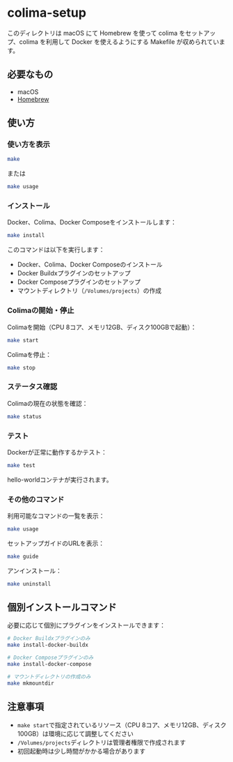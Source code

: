 # colima-setup

このディレクトリは macOS にて Homebrew を使って colima をセットアップ、colima を利用して Docker を使えるようにする Makefile が収められています。

## 必要なもの

- macOS
- [Homebrew](https://brew.sh/)

## 使い方

### 使い方を表示

```bash
make
```

または

```bash
make usage
```

### インストール

Docker、Colima、Docker Composeをインストールします：

```bash
make install
```

このコマンドは以下を実行します：
- Docker、Colima、Docker Composeのインストール
- Docker Buildxプラグインのセットアップ
- Docker Composeプラグインのセットアップ
- マウントディレクトリ（`/Volumes/projects`）の作成

### Colimaの開始・停止

Colimaを開始（CPU 8コア、メモリ12GB、ディスク100GBで起動）：

```bash
make start
```

Colimaを停止：

```bash
make stop
```

### ステータス確認

Colimaの現在の状態を確認：

```bash
make status
```

### テスト

Dockerが正常に動作するかテスト：

```bash
make test
```

hello-worldコンテナが実行されます。

### その他のコマンド

利用可能なコマンドの一覧を表示：

```bash
make usage
```

セットアップガイドのURLを表示：

```bash
make guide
```

アンインストール：

```bash
make uninstall
```

## 個別インストールコマンド

必要に応じて個別にプラグインをインストールできます：

```bash
# Docker Buildxプラグインのみ
make install-docker-buildx

# Docker Composeプラグインのみ
make install-docker-compose

# マウントディレクトリの作成のみ
make mkmountdir
```

## 注意事項

- `make start`で指定されているリソース（CPU 8コア、メモリ12GB、ディスク100GB）は環境に応じて調整してください
- `/Volumes/projects`ディレクトリは管理者権限で作成されます
- 初回起動時は少し時間がかかる場合があります
